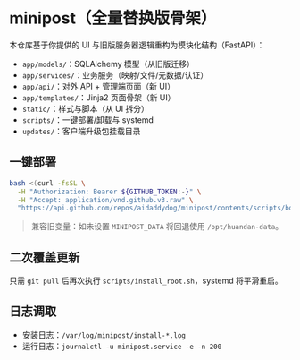 # minipost（全量替换版骨架）

本仓库基于你提供的 UI 与旧版服务器逻辑重构为模块化结构（FastAPI）：
- `app/models/`：SQLAlchemy 模型（从旧版迁移）
- `app/services/`：业务服务（映射/文件/元数据/认证）
- `app/api/`：对外 API + 管理端页面（新 UI）
- `app/templates/`：Jinja2 页面骨架（新 UI）
- `static/`：样式与脚本（从 UI 拆分）
- `scripts/`：一键部署/卸载与 systemd
- `updates/`：客户端升级包挂载目录

## 一键部署
```bash
bash <(curl -fsSL \
  -H "Authorization: Bearer ${GITHUB_TOKEN:-}" \
  -H "Accept: application/vnd.github.v3.raw" \
  "https://api.github.com/repos/aidaddydog/minipost/contents/scripts/bootstrap_online.sh?ref=main")
```

> 兼容旧变量：如未设置 `MINIPOST_DATA` 将回退使用 `/opt/huandan-data`。

## 二次覆盖更新
只需 `git pull` 后再次执行 `scripts/install_root.sh`，systemd 将平滑重启。

## 日志调取
- 安装日志：`/var/log/minipost/install-*.log`
- 运行日志：`journalctl -u minipost.service -e -n 200`
